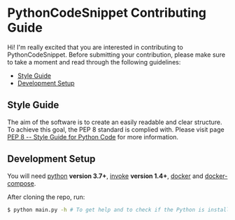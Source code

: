 # PythonCodeSnippet Contributing Guide
Hi! I'm really excited that you are interested in contributing to PythonCodeSnippet. Before submitting your contribution, please make sure to take a moment and read through the following guidelines:

- [Style Guide](#style-guide)
- [Development Setup](#development-setup)


## Style Guide
The aim of the software is to create an easily readable and clear structure. To achieve this goal, the PEP 8 standard is complied with. Please visit page [PEP 8 -- Style Guide for Python Code](https://www.python.org/dev/peps/pep-0008/) for more information.


## Development Setup
You will need [python](https://www.python.org/) **version 3.7+**, [invoke](http://www.pyinvoke.org/installing.html) **version 1.4+**, [docker](https://www.docker.com/) and [docker-compose](https://docs.docker.com/compose/).

After cloning the repo, run:

``` bash
$ python main.py -h # To get help and to check if the Python is installed correctly.
```
